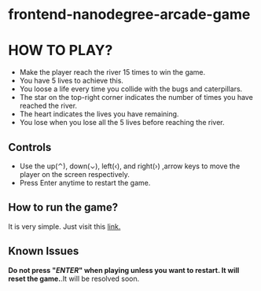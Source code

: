 frontend-nanodegree-arcade-game
===============================
# HOW TO PLAY?

  * Make the player reach the river 15 times to win the game.
  * You have 5 lives to achieve this.
  * You loose a life every time you collide with the bugs and caterpillars.
  * The star on the top-right corner indicates the number of times you have reached the river.
  * The heart indicates the lives you have remaining.
  * You lose when you lose all the 5 lives before reaching the river.

## Controls
  * Use the up(⌃), down(⌄), left(‹), and right(›) ,arrow keys to move the player on the screen respectively.
  * Press Enter anytime to restart the game.

## How to run the game?
  It is very simple. Just visit this [link.](https://ashokviswa96.github.io/Arcade-Game/)

## Known Issues
  **Do not press "*ENTER*" when playing unless you want to restart. It will reset the game.**.It will be resolved soon.
